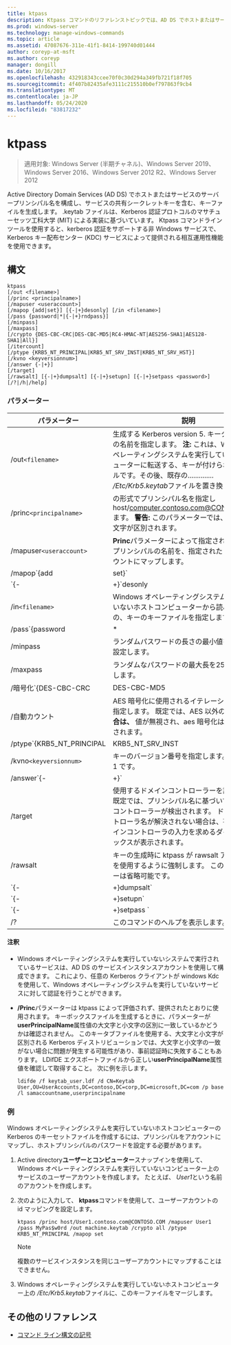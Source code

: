 ```yaml
---
title: ktpass
description: Ktpass コマンドのリファレンストピックでは、AD DS でホストまたはサービスのサーバープリンシパル名を構成し、サービスの共有シークレットキーを含む... キーを生成します。
ms.prod: windows-server
ms.technology: manage-windows-commands
ms.topic: article
ms.assetid: 47087676-311e-41f1-8414-199740d01444
author: coreyp-at-msft
ms.author: coreyp
manager: dongill
ms.date: 10/16/2017
ms.openlocfilehash: 432918343ccee70f0c30d294a349fb721f18f705
ms.sourcegitcommit: 4f407b82435afe3111c215510b0ef797863f9cb4
ms.translationtype: MT
ms.contentlocale: ja-JP
ms.lasthandoff: 05/24/2020
ms.locfileid: "83817232"
---
```

# <a name="ktpass"></a>ktpass

> 適用対象: Windows Server (半期チャネル)、Windows Server 2019、Windows Server 2016、Windows Server 2012 R2、Windows Server 2012

Active Directory Domain Services (AD DS) でホストまたはサービスのサーバープリンシパル名を構成し、サービスの共有シークレットキーを含む、キーファイルを生成します。 .keytab ファイルは、Kerberos 認証プロトコルのマサチューセッツ工科大学 (MIT) による実装に基づいています。 Ktpass コマンドラインツールを使用すると、kerberos 認証をサポートする非 Windows サービスで、Kerberos キー配布センター (KDC) サービスによって提供される相互運用性機能を使用できます。

## <a name="syntax"></a>構文

```
ktpass
[/out <filename>]
[/princ <principalname>]
[/mapuser <useraccount>]
[/mapop {add|set}] [{-|+}desonly] [/in <filename>]
[/pass {password|*|{-|+}rndpass}]
[/minpass]
[/maxpass]
[/crypto {DES-CBC-CRC|DES-CBC-MD5|RC4-HMAC-NT|AES256-SHA1|AES128-SHA1|All}]
[/itercount]
[/ptype {KRB5_NT_PRINCIPAL|KRB5_NT_SRV_INST|KRB5_NT_SRV_HST}]
[/kvno <keyversionnum>]
[/answer {-|+}]
[/target]
[/rawsalt] [{-|+}dumpsalt] [{-|+}setupn] [{-|+}setpass <password>]  [/?|/h|/help]
```

### <a name="parameters"></a>パラメーター

| パラメーター | 説明 |
| --------- | ------------|
| /out`<filename>` | 生成する Kerberos version 5. キータブファイルの名前を指定します。 **注:** これは、Windows オペレーティングシステムを実行していないコンピューターに転送する、キーが付けられたファイルです。その後、既存の.............. */Etc/Krb5.keytab*ファイルを置き換えます。 |
| /princ`<principalname>` | の形式でプリンシパル名を指定し host/computer.contoso.com@CONTOSO.COM ます。 **警告:** このパラメーターでは、大文字と小文字が区別されます。 |
| /mapuser`<useraccount>` | **Princ**パラメーターによって指定された Kerberos プリンシパルの名前を、指定されたドメインアカウントにマップします。 |
| /mapop`{add|set}` | マッピング属性を設定する方法を指定します。<ul><li>**追加**-指定したローカルユーザー名の値を追加します。 既定値です。</li><li>**設定**-指定したローカルユーザー名のデータ暗号化標準 (DES) のみの暗号化の値を設定します。</li></ul> |
| `{-|+}`desonly | 既定では、DES のみの暗号化が設定されます。<ul><li>**+** DES のみの暗号化のアカウントを設定します。</li><li>**-** アカウントの制限を、DES のみの暗号化に対して解放します。 **重要:** Windows では既定で DES がサポートされていません。</li></ul> |
| /in`<filename>` | Windows オペレーティングシステムを実行していないホストコンピューターから読み取るための、キーのキーファイルを指定します。 |
| /pass`{password|*|{-|+}rndpass}` | **Princ**パラメーターで指定したプリンシパルユーザー名のパスワードを指定します。 `*`パスワードの入力を求めるには、を使用します。 |
| /minpass | ランダムパスワードの長さの最小値を15文字に設定します。 |
| /maxpass | ランダムなパスワードの最大長を256文字に設定します。 |
| /暗号化`{DES-CBC-CRC|DES-CBC-MD5|RC4-HMAC-NT|AES256-SHA1|AES128-SHA1|All}` | キータブファイルに生成されるキーを指定します。<ul><li>**DES-CBC** -互換性のために使用されます。</li><li>**DES (CBC** )-MIT 実装により厳密に準拠し、互換性のために使用されます。</li><li>**RC4-HMAC-NT** -128 ビットの暗号化を採用しています。</li><li>**AES256-sha1** -AES256 暗号化を採用しています。</li><li>   **AES128-sha1** -AES128 暗号化を採用しています。</li><li>**All** -サポートされているすべての暗号化の種類を使用できます。</li></ul><p>**注:** 既定の設定は、旧バージョンの MIT に基づいているため、常にパラメーターを使用する必要があり `/crypto` ます。 |
| /自動カウント | AES 暗号化に使用されるイテレーションの数を指定します。 既定では、AES 以外の**暗号化の場合は、** 値が無視され、aes 暗号化は4096に設定されます。 |
| /ptype`{KRB5_NT_PRINCIPAL|KRB5_NT_SRV_INST|KRB5_NT_SRV_HST}` | プリンシパルの種類を指定します。<ul><li>**KRB5_NT_PRINCIPAL** -一般プリンシパルの種類 (推奨)。</li><li>**KRB5_NT_SRV_INST** -ユーザーサービスインスタンス</li><li>  **KRB5_NT_SRV_HST** -ホストサービスインスタンス</li></ul> |
| /kvno`<keyversionnum>` | キーのバージョン番号を指定します。 既定値は 1 です。 |
| /answer`{-|+}` | バックグラウンド応答モードを設定します。<ul><li>**-** 回答を入力**せず**にパスワードのプロンプトを自動的にリセットします。</li><li>**+****[Ok] をオン**にすると、パスワードの入力を自動的にリセットします。</li></ul> |
| /target | 使用するドメインコントローラーを設定します。 既定では、プリンシパル名に基づいて、ドメインコントローラーが検出されます。 ドメインコントローラ名が解決されない場合は、有効なドメインコントローラの入力を求めるダイアログボックスが表示されます。 |
| /rawsalt | キーの生成時に ktpass が rawsalt アルゴリズムを使用するように強制します。 このパラメーターは省略可能です。 |
| `{-|+}dumpsalt` | このパラメーターの出力は、キーの生成に使用されている MIT salt アルゴリズムを示しています。 |
| `{-|+}setupn` | サービスプリンシパル名 (SPN) に加えて、ユーザープリンシパル名 (UPN) を設定します。 既定では、キーセットファイルに両方を設定します。 |
| `{-|+}setpass <password>` | 指定されたときにユーザーのパスワードを設定します。 Rndpass が使用されている場合は、ランダムなパスワードが代わりに生成されます。 |
| /? | このコマンドのヘルプを表示します。 |

#### <a name="remarks"></a>注釈

- Windows オペレーティングシステムを実行していないシステムで実行されているサービスは、AD DS のサービスインスタンスアカウントを使用して構成できます。 これにより、任意の Kerberos クライアントが windows Kdc を使用して、Windows オペレーティングシステムを実行していないサービスに対して認証を行うことができます。

- **/Princ**パラメーターは ktpass によって評価されず、提供されたとおりに使用されます。 キーボックスファイルを生成するときに、パラメーターが**userPrincipalName**属性値の大文字と小文字の区別に一致しているかどうかは確認されません。 このキータブファイルを使用する、大文字と小文字が区別される Kerberos ディストリビューションでは、大文字と小文字の一致がない場合に問題が発生する可能性があり、事前認証時に失敗することもあります。 LDifDE エクスポートファイルから正しい**userPrincipalName**属性値を確認して取得すること。 次に例を示します。

    ```
    ldifde /f keytab_user.ldf /d CN=Keytab User,OU=UserAccounts,DC=contoso,DC=corp,DC=microsoft,DC=com /p base /l samaccountname,userprincipalname
    ````

### <a name="examples"></a>例

Windows オペレーティングシステムを実行していないホストコンピューターの Kerberos のキーセットファイルを作成するには、プリンシパルをアカウントにマップし、ホストプリンシパルのパスワードを設定する必要があります。

1. Active directory**ユーザーとコンピューター**スナップインを使用して、Windows オペレーティングシステムを実行していないコンピューター上のサービスのユーザーアカウントを作成します。 たとえば、 *User1*という名前のアカウントを作成します。

2. 次のように入力して、 **ktpass**コマンドを使用して、ユーザーアカウントの id マッピングを設定します。

    ```
    ktpass /princ host/User1.contoso.com@CONTOSO.COM /mapuser User1 /pass MyPas$w0rd /out machine.keytab /crypto all /ptype KRB5_NT_PRINCIPAL /mapop set
    ```

    > [!NOTE]
    > 複数のサービスインスタンスを同じユーザーアカウントにマップすることはできません。

3. Windows オペレーティングシステムを実行していないホストコンピューター上の */Etc/Krb5.keytab*ファイルに、このキーファイルをマージします。

## <a name="additional-references"></a>その他のリファレンス

- [コマンド ライン構文の記号](command-line-syntax-key.md)
